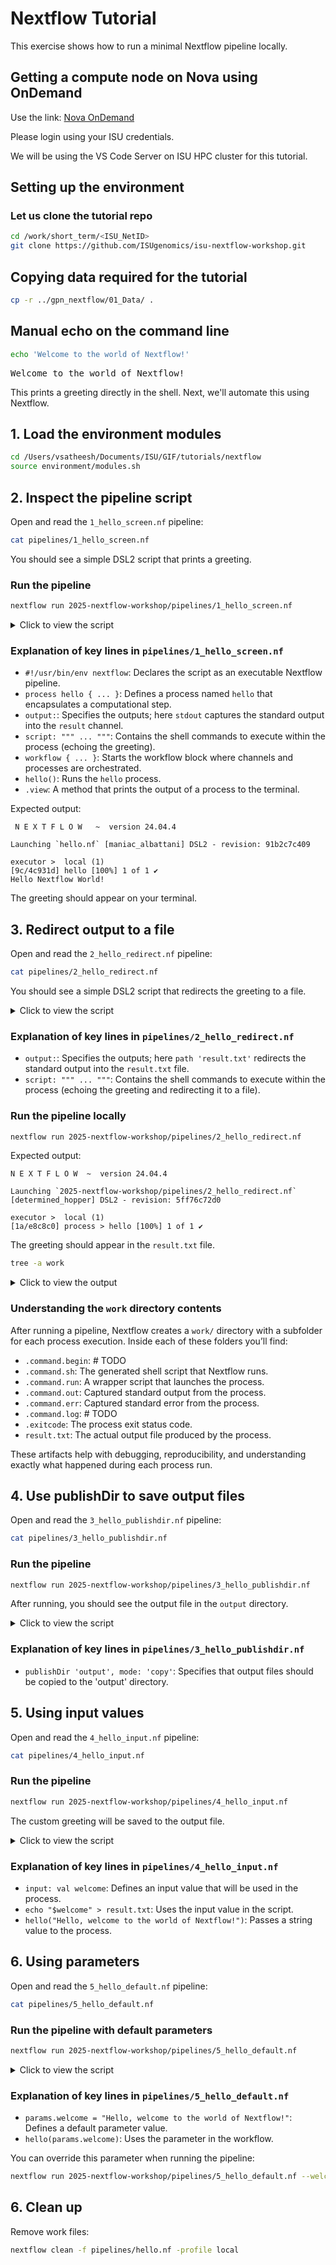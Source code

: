 # Nextflow Tutorial

This exercise shows how to run a minimal Nextflow pipeline locally.

## Getting a compute node on Nova using OnDemand

Use the link: [Nova OnDemand](http://nova-ondemand.its.iastate.edu/)

Please login using your ISU credentials.

We will be using the VS Code Server on ISU HPC cluster for this tutorial. 

## Setting  up the environment

### Let us clone the tutorial repo

```bash
cd /work/short_term/<ISU_NetID>
git clone https://github.com/ISUgenomics/isu-nextflow-workshop.git
```

## Copying data required for the tutorial

```bash
cp -r ../gpn_nextflow/01_Data/ .
```

## Manual echo on the command line

```bash
echo 'Welcome to the world of Nextflow!'
```

<pre>
Welcome to the world of Nextflow!
</pre>

This prints a greeting directly in the shell. Next, we'll automate this using Nextflow.

## 1. Load the environment modules

```bash
cd /Users/vsatheesh/Documents/ISU/GIF/tutorials/nextflow
source environment/modules.sh
```

## 2. Inspect the pipeline script

Open and read the `1_hello_screen.nf` pipeline:

```bash
cat pipelines/1_hello_screen.nf
```

You should see a simple DSL2 script that prints a greeting.

### Run the pipeline

```bash
nextflow run 2025-nextflow-workshop/pipelines/1_hello_screen.nf
```

<details>
<summary>Click to view the script</summary>

```nextflow
#!/usr/bin/env nextflow

/*
 * Use echo to print a message to the screen
 */

process hello {

    output:
    stdout

    script:
    """
    echo "Welcome to the world of Nextflow!"
    """
}

workflow {
    // Run the hello process
    hello().view()
}
```
</details>

### Explanation of key lines in `pipelines/1_hello_screen.nf`

- `#!/usr/bin/env nextflow`: Declares the script as an executable Nextflow pipeline.
- `process hello { ... }`: Defines a process named `hello` that encapsulates a computational step.
- `output:`: Specifies the outputs; here `stdout` captures the standard output into the `result` channel.
- `script: """ ... """`: Contains the shell commands to execute within the process (echoing the greeting).
- `workflow { ... }`: Starts the workflow block where channels and processes are orchestrated.
- `hello()`: Runs the `hello` process.
- `.view`: A method that prints the output of a process to the terminal.

Expected output: 

```
 N E X T F L O W   ~  version 24.04.4

Launching `hello.nf` [maniac_albattani] DSL2 - revision: 91b2c7c409

executor >  local (1)
[9c/4c931d] hello [100%] 1 of 1 ✔
Hello Nextflow World!
```
The greeting should appear on your terminal.

## 3. Redirect output to a file

Open and read the `2_hello_redirect.nf` pipeline:

```bash
cat pipelines/2_hello_redirect.nf
```

You should see a simple DSL2 script that redirects the greeting to a file.

<details>
<summary>Click to view the script</summary>

```nextflow
#!/usr/bin/env nextflow

/*
 * Hello redirect: write greeting to file
 */

process hello {
    output:
        path 'result.txt'

    script:
        """
        echo "Welcome to the world of Nextflow!" > result.txt
        """
}

workflow {
    hello()
}
```
</details>

### Explanation of key lines in `pipelines/2_hello_redirect.nf`

- `output:`: Specifies the outputs; here `path 'result.txt'` redirects the standard output into the `result.txt` file.
- `script: """ ... """`: Contains the shell commands to execute within the process (echoing the greeting and redirecting it to a file).

### Run the pipeline locally

```bash
nextflow run 2025-nextflow-workshop/pipelines/2_hello_redirect.nf
``` 

Expected output:

```
N E X T F L O W  ~  version 24.04.4

Launching `2025-nextflow-workshop/pipelines/2_hello_redirect.nf` [determined_hopper] DSL2 - revision: 5ff76c72d0

executor >  local (1)
[1a/e8c8c0] process > hello [100%] 1 of 1 ✔
```

The greeting should appear in the `result.txt` file. 

```bash
tree -a work
```

<details>
<summary>Click to view the output</summary>

```
work
└── 35
    └── 61942df7892fb8f5adfc02f431cf46
        ├── .command.begin
        ├── .command.err
        ├── .command.log
        ├── .command.out
        ├── .command.run
        ├── .command.sh
        ├── .exitcode
        └── result.txt

3 directories, 8 files
```
</details>

### Understanding the `work` directory contents

After running a pipeline, Nextflow creates a `work/` directory with a subfolder for each process execution. Inside each of these folders you’ll find:

- `.command.begin`: # TODO
- `.command.sh`: The generated shell script that Nextflow runs.
- `.command.run`: A wrapper script that launches the process.
- `.command.out`: Captured standard output from the process.
- `.command.err`: Captured standard error from the process.
- `.command.log`: # TODO
- `.exitcode`: The process exit status code.
- `result.txt`: The actual output file produced by the process.

These artifacts help with debugging, reproducibility, and understanding exactly what happened during each process run.

## 4. Use publishDir to save output files

Open and read the `3_hello_publishdir.nf` pipeline:

```bash
cat pipelines/3_hello_publishdir.nf
```

### Run the pipeline

```bash
nextflow run 2025-nextflow-workshop/pipelines/3_hello_publishdir.nf
```

After running, you should see the output file in the `output` directory.

<details>
<summary>Click to view the script</summary>

```nextflow
#!/usr/bin/env nextflow

/*
* Use echo to print a message to the screen
*/

process hello {
  publishDir 'output', mode: 'copy'

  output:
  path 'result.txt'

  script:
  """
  echo "Hello Nextflow World!" > result.txt
  """
}

workflow {
  // Run the hello process
  hello()
}
```
</details>

### Explanation of key lines in `pipelines/3_hello_publishdir.nf`

- `publishDir 'output', mode: 'copy'`: Specifies that output files should be copied to the 'output' directory.

## 5. Using input values

Open and read the `4_hello_input.nf` pipeline:

```bash
cat pipelines/4_hello_input.nf
```

### Run the pipeline

```bash
nextflow run 2025-nextflow-workshop/pipelines/4_hello_input.nf
```

The custom greeting will be saved to the output file.

<details>
<summary>Click to view the script</summary>

```nextflow
#!/usr/bin/env nextflow

process hello {
    publishDir 'output', mode: 'copy'

    input:
    val welcome

    output:
    path 'result.txt'

    script:
    """
    echo "$welcome" > result.txt
    """
}

workflow {
    hello("Hello, welcome to the world of Nextflow!")
}
```
</details>

### Explanation of key lines in `pipelines/4_hello_input.nf`

- `input: val welcome`: Defines an input value that will be used in the process.
- `echo "$welcome" > result.txt`: Uses the input value in the script.
- `hello("Hello, welcome to the world of Nextflow!")`: Passes a string value to the process.

## 6. Using parameters

Open and read the `5_hello_default.nf` pipeline:

```bash
cat pipelines/5_hello_default.nf
```

### Run the pipeline with default parameters

```bash
nextflow run 2025-nextflow-workshop/pipelines/5_hello_default.nf
```

<details>
<summary>Click to view the script</summary>

```nextflow
#!/usr/bin/env nextflow

process hello {
    publishDir 'output', mode: 'copy'

    input:
    val welcome

    output:
    path 'result.txt'

    script:
    """
    echo "$welcome" > result.txt
    """
}

params.welcome = "Hello, welcome to the world of Nextflow!"

workflow {
    hello(params.welcome)
}
```
</details>

### Explanation of key lines in `pipelines/5_hello_default.nf`

- `params.welcome = "Hello, welcome to the world of Nextflow!"`: Defines a default parameter value.
- `hello(params.welcome)`: Uses the parameter in the workflow.

You can override this parameter when running the pipeline:

```bash
nextflow run 2025-nextflow-workshop/pipelines/5_hello_default.nf --welcome "Custom greeting!"
```

## 6. Clean up

Remove work files:

```bash
nextflow clean -f pipelines/hello.nf -profile local
```